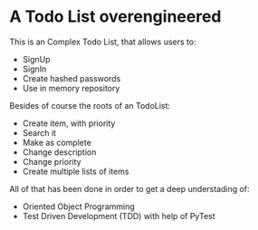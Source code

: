 # A Todo List overengineered

This is an Complex Todo List, that allows users to:
- SignUp
- SignIn
- Create hashed passwords
- Use in memory repository
  
Besides of course the roots of an TodoList:
- Create item, with priority
- Search it
- Make as complete
- Change description
- Change priority
- Create multiple lists of items

All of that has been done in order to get a deep understading of:
- Oriented Object Programming
- Test Driven Development (TDD) with help of PyTest




